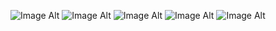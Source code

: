 ![Image Alt](https://64.media.tumblr.com/81ea0aa26d019528e4720a0b867d7737/676a6cfcab52675e-bc/s1280x1920/ac28c3c341c2e69eccb4198a2eca7dff32bef85e.pnj) ![Image Alt](https://64.media.tumblr.com/81ea0aa26d019528e4720a0b867d7737/676a6cfcab52675e-bc/s1280x1920/ac28c3c341c2e69eccb4198a2eca7dff32bef85e.pnj)
![Image Alt](https://64.media.tumblr.com/81ea0aa26d019528e4720a0b867d7737/676a6cfcab52675e-bc/s1280x1920/ac28c3c341c2e69eccb4198a2eca7dff32bef85e.pnj) ![Image Alt](https://64.media.tumblr.com/81ea0aa26d019528e4720a0b867d7737/676a6cfcab52675e-bc/s1280x1920/ac28c3c341c2e69eccb4198a2eca7dff32bef85e.pnj) ![Image Alt](https://64.media.tumblr.com/81ea0aa26d019528e4720a0b867d7737/676a6cfcab52675e-bc/s1280x1920/ac28c3c341c2e69eccb4198a2eca7dff32bef85e.pnj)
